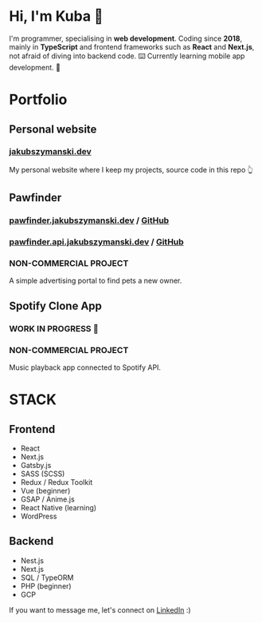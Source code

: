 # Hi, I'm Kuba 👋

I'm programmer, specialising in **web development**. Coding since **2018**, mainly in **TypeScript** and frontend frameworks such as **React** and **Next.js**, not afraid of diving into backend code. ⌨️ Currently learning mobile app development. 📱


# Portfolio
## Personal website
### [jakubszymanski.dev](https://jakubszymanski.dev)
My personal website where I keep my projects, source code in this repo 👆

## Pawfinder
### [pawfinder.jakubszymanski.dev](https://pawfinder.jakubszymanski.dev) / [GitHub](https://github.com/szymanskijakub/pawfinder-react)
### [pawfinder.api.jakubszymanski.dev](https://pawfinder.api.jakubszymanski.dev) / [GitHub](https://github.com/szymanskijakub/pawfinder-nest)
### NON-COMMERCIAL PROJECT
A simple advertising portal to find pets a new owner.


## Spotify Clone App
### WORK IN PROGRESS 🤫
### NON-COMMERCIAL PROJECT
Music playback app connected to Spotify API.

# STACK
## Frontend
- React
- Next.js
- Gatsby.js
- SASS (SCSS)
- Redux / Redux Toolkit
- Vue (beginner)
- GSAP / Anime.js
- React Native (learning)
- WordPress
## Backend
- Nest.js
- Next.js
- SQL / TypeORM
- PHP (beginner)
- GCP

If you want to message me, let's connect on [LinkedIn](https://www.linkedin.com/in/jakub-szyma%C5%84ski04) :) 

  

